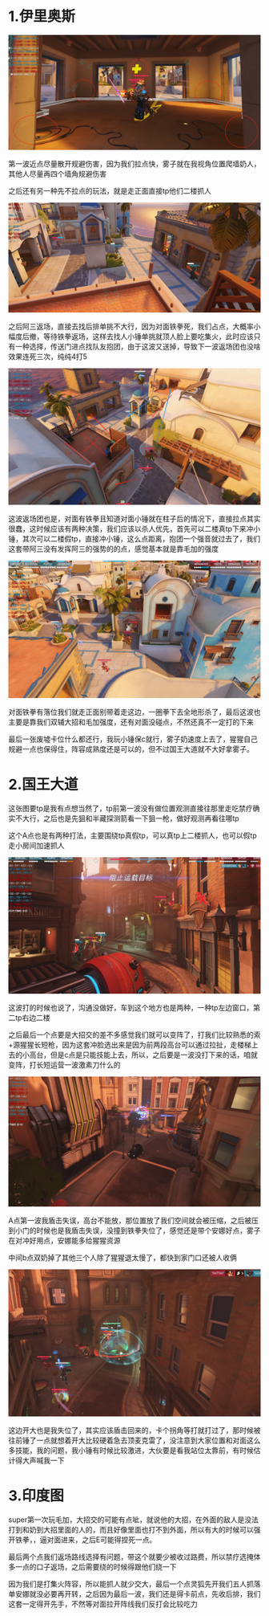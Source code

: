 # 1.伊里奥斯

![image-20231208112022632](image/image-20231208112022632.png)

第一波近点尽量散开规避伤害，因为我们拉点快，雾子就在我视角位置爬墙奶人，其他人尽量再四个墙角规避伤害

之后还有另一种先不拉点的玩法，就是走正面直接tp他们二楼抓人



![image-20231208112317922](image/image-20231208112317922.png)

之后阿三返场，直接去找后排单挑不大行，因为对面铁拳死，我们占点，大概率小幅度后撤，等待铁拳返场，这样去找人小锤单挑就顶人脸上要吃集火，此时应该只有一种选择，传送门进点找队友抱团，由于这波又送掉，导致下一波返场团也没啥效果连死三次，纯纯4打5



![image-20231208112921270](image/image-20231208112921270.png)

这波返场团也是，对面有铁拳且知道对面小锤就在柱子后的情况下，直接拉点其实很蠢，这时候应该有两种决策，我们应该以杀人优先，首先可以二楼真tp下来冲小锤，其次可以二楼假tp，直接冲小锤，这么点距离，抱团一个强音就过去了，我们这套带阿三没有发挥阿三的强势的的点，感觉基本就是靠毛加的强度



![image-20231208113505335](image/image-20231208113505335.png)

对面铁拳有落位我们就走正面别带着走这边，一圈拳下去全地形杀了，最后这波也主要是靠我们双辅大招和毛加强度，还有对面没碰点，不然还真不一定打的下来



最后一张废墟卡位什么都还行，我玩小锤保c就行，雾子奶速度上去了，猩猩自己规避一点也保得住，阵容成熟度还是可以的，但不过国王大道就不大好拿雾子。





# 2.国王大道

这张图要tp是我有点想当然了，tp前第一波没有做位置观测直接往那里走吃禁疗确实不大行，之后也是先狙和半藏探测箭看一下狙一枪，做好观测再看往哪tp

这个A点也是有两种打法，主要围绕tp真假tp，可以真tp上二楼抓人，也可以假tp走小房间加速抓人

![image-20231208120803538](image/image-20231208120803538.png)

这波打的时候也说了，沟通没做好，车到这个地方也是两种，一种tp左边窗口，第二tp右边二楼



之后最后一个点要是大招交的差不多感觉我们就可以变阵了，打我们比较熟悉的索+源猩猩长短枪，因为这套冲脸选出来是因为前两段高台可以通过拉扯，走楼梯上去的小高台，但是c点是只能技能上去，所以，之后要是一波没打下来的话，咱就变阵，打长短运营一波激素刀什么的



![image-20231208121546047](image/image-20231208121546047.png)

A点第一波我盾击失误，高台不能放，那位置放了我们空间就会被压缩，之后被压到小门的时候也是我盾击失误，没撞到铁拳失位了，感觉还是带个安娜好点，雾子在对冲好用点，安娜能多给猩猩资源

中间b点双奶掉了其他三个人除了猩猩退太慢了，都快到家门口还被人收俩

![image-20231208122143591](image/image-20231208122143591.png)

这边开大也是我失位了，其实应该盾击回来的，卡个拐角等打就打过了，那时候被往前锤了一点就想着开大比较硬着急去顶麦克雷了，没注意到大家位置和对面这么多技能，我的问题，我小锤有时候比较激进，大伙要是看我站位太靠前，有时候估计得大声喊我一下





# 3.印度图

super第一次玩毛加，大招交的可能有点呲，就说他的大招，在外面的敌人是没法打到和奶到大招里面的人的，而且好像里面也打不到外面，所以有大的时候可以强开铁拳，，逼对面进来，之后E可能得捏死一点。

最后两个点我们返场路线选择有问题，带这个就要少被收过路费，所以禁疗选掩体多一点的口子返场，之后需要绕的时候得跟他们绕一下

因为我们是打集火阵容，所以能抓人就少交大，最后一个点灵狐先开我们五人抓落单安娜就没必要再开转，之后因为最后一波，我们还是得卡前点，先收后排，我们这套一定得开先手，不然等对面拉开阵线我们反打会比较吃力